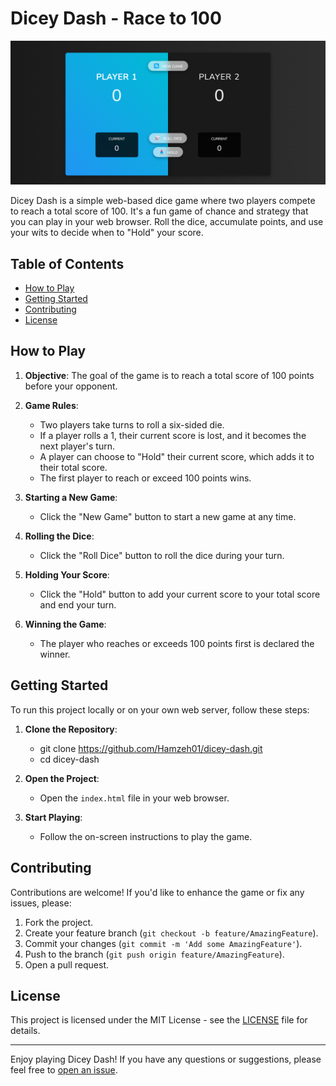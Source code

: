 # Dicey Dash - Race to 100

![Game Screenshot](img/screen.png)

Dicey Dash is a simple web-based dice game where two players compete to reach a total score of 100. It's a fun game of chance and strategy that you can play in your web browser. Roll the dice, accumulate points, and use your wits to decide when to "Hold" your score.

## Table of Contents

- [How to Play](#how-to-play)
- [Getting Started](#getting-started)
- [Contributing](#contributing)
- [License](#license)

## How to Play

1. **Objective**: The goal of the game is to reach a total score of 100 points before your opponent.

2. **Game Rules**:

   - Two players take turns to roll a six-sided die.
   - If a player rolls a 1, their current score is lost, and it becomes the next player's turn.
   - A player can choose to "Hold" their current score, which adds it to their total score.
   - The first player to reach or exceed 100 points wins.

3. **Starting a New Game**:

   - Click the "New Game" button to start a new game at any time.

4. **Rolling the Dice**:

   - Click the "Roll Dice" button to roll the dice during your turn.

5. **Holding Your Score**:

   - Click the "Hold" button to add your current score to your total score and end your turn.

6. **Winning the Game**:
   - The player who reaches or exceeds 100 points first is declared the winner.

## Getting Started

To run this project locally or on your own web server, follow these steps:

1. **Clone the Repository**:

   - git clone https://github.com/Hamzeh01/dicey-dash.git
   - cd dicey-dash

2. **Open the Project**:

   - Open the `index.html` file in your web browser.

3. **Start Playing**:

   - Follow the on-screen instructions to play the game.

## Contributing

Contributions are welcome! If you'd like to enhance the game or fix any issues, please:

1. Fork the project.
2. Create your feature branch (`git checkout -b feature/AmazingFeature`).
3. Commit your changes (`git commit -m 'Add some AmazingFeature'`).
4. Push to the branch (`git push origin feature/AmazingFeature`).
5. Open a pull request.

## License

This project is licensed under the MIT License - see the [LICENSE](LICENSE.txt) file for details.

---

Enjoy playing Dicey Dash! If you have any questions or suggestions, please feel free to [open an issue](https://github.com/Hamzeh01/dicey-dash/issues).
